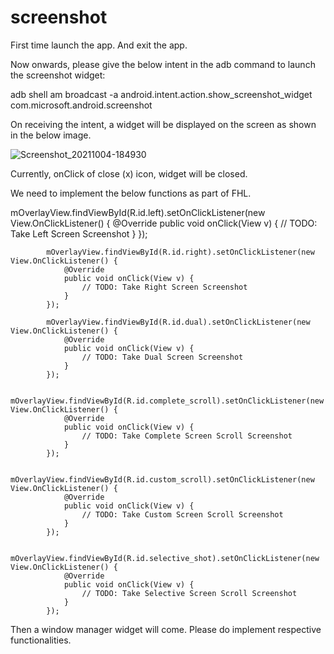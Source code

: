 # screenshot

First time launch the app. And exit the app.

Now onwards, please give the below intent in the adb command to launch the screenshot widget:

adb shell am broadcast -a android.intent.action.show_screenshot_widget com.microsoft.android.screenshot

On receiving the intent, a widget will be displayed on the screen as shown in the below image.

![Screenshot_20211004-184930](https://user-images.githubusercontent.com/13640495/136554631-90b8dcca-65eb-48a1-a990-2332a5ec6a7d.png)

Currently, onClick of close (x) icon, widget will be closed.

We need to implement the below functions as part of FHL.

mOverlayView.findViewById(R.id.left).setOnClickListener(new View.OnClickListener() {
                @Override
                public void onClick(View v) {
                    // TODO: Take Left Screen Screenshot
                }
            });

            mOverlayView.findViewById(R.id.right).setOnClickListener(new View.OnClickListener() {
                @Override
                public void onClick(View v) {
                    // TODO: Take Right Screen Screenshot
                }
            });

            mOverlayView.findViewById(R.id.dual).setOnClickListener(new View.OnClickListener() {
                @Override
                public void onClick(View v) {
                    // TODO: Take Dual Screen Screenshot
                }
            });

            mOverlayView.findViewById(R.id.complete_scroll).setOnClickListener(new View.OnClickListener() {
                @Override
                public void onClick(View v) {
                    // TODO: Take Complete Screen Scroll Screenshot
                }
            });

            mOverlayView.findViewById(R.id.custom_scroll).setOnClickListener(new View.OnClickListener() {
                @Override
                public void onClick(View v) {
                    // TODO: Take Custom Screen Scroll Screenshot
                }
            });

            mOverlayView.findViewById(R.id.selective_shot).setOnClickListener(new View.OnClickListener() {
                @Override
                public void onClick(View v) {
                    // TODO: Take Selective Screen Scroll Screenshot
                }
            });


Then a window manager widget will come. Please do implement respective functionalities.
